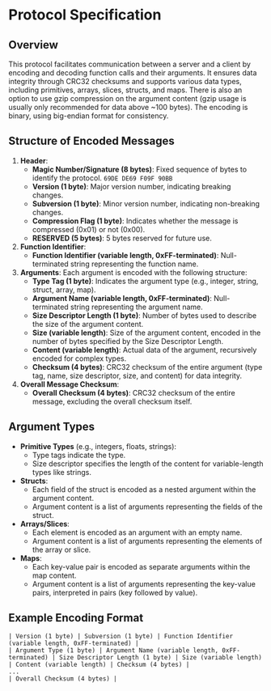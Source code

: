 # Protocol Specification

## Overview

This protocol facilitates communication between a server and a client by encoding and decoding function calls and their arguments. It ensures data integrity through CRC32 checksums and supports various data types, including primitives, arrays, slices, structs, and maps. There is also an option to use gzip compression on the argument content (gzip usage is usually only recommended for data above ~100 bytes). The encoding is binary, using big-endian format for consistency.

## Structure of Encoded Messages

1. **Header**:
    - **Magic Number/Signature (8 bytes)**: Fixed sequence of bytes to identify the protocol. `69DE DE69 F09F 90BB`
    - **Version (1 byte)**: Major version number, indicating breaking changes.
    - **Subversion (1 byte)**: Minor version number, indicating non-breaking changes.
    - **Compression Flag (1 byte)**: Indicates whether the message is compressed (0x01) or not (0x00).
    - **RESERVED (5 bytes)**: 5 bytes reserved for future use.
2. **Function Identifier**:
    - **Function Identifier (variable length, 0xFF-terminated)**: Null-terminated string representing the function name.
3. **Arguments**: Each argument is encoded with the following structure:
    - **Type Tag (1 byte)**: Indicates the argument type (e.g., integer, string, struct, array, map).
    - **Argument Name (variable length, 0xFF-terminated)**: Null-terminated string representing the argument name.
    - **Size Descriptor Length (1 byte)**: Number of bytes used to describe the size of the argument content.
    - **Size (variable length)**: Size of the argument content, encoded in the number of bytes specified by the Size Descriptor Length.
    - **Content (variable length)**: Actual data of the argument, recursively encoded for complex types.
    - **Checksum (4 bytes)**: CRC32 checksum of the entire argument (type tag, name, size descriptor, size, and content) for data integrity.
4. **Overall Message Checksum**:
    - **Overall Checksum (4 bytes)**: CRC32 checksum of the entire message, excluding the overall checksum itself.

## Argument Types

- **Primitive Types** (e.g., integers, floats, strings):
    - Type tags indicate the type.
    - Size descriptor specifies the length of the content for variable-length types like strings.
- **Structs**:
    - Each field of the struct is encoded as a nested argument within the argument content.
    - Argument content is a list of arguments representing the fields of the struct.
- **Arrays/Slices**:
    - Each element is encoded as an argument with an empty name.
    - Argument content is a list of arguments representing the elements of the array or slice.
- **Maps**:
    - Each key-value pair is encoded as separate arguments within the map content.
    - Argument content is a list of arguments representing the key-value pairs, interpreted in pairs (key followed by value).

## Example Encoding Format

```
| Version (1 byte) | Subversion (1 byte) | Function Identifier (variable length, 0xFF-terminated) |
| Argument Type (1 byte) | Argument Name (variable length, 0xFF-terminated) | Size Descriptor Length (1 byte) | Size (variable length) | Content (variable length) | Checksum (4 bytes) |
... 
| Overall Checksum (4 bytes) |
```
